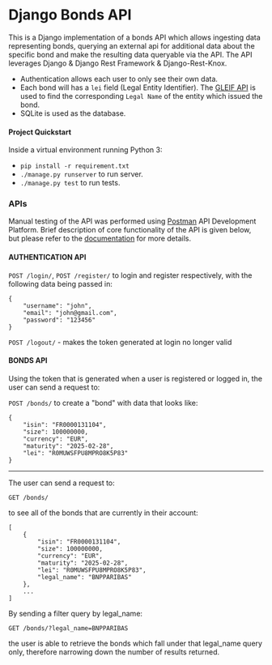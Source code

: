# Django Bonds API

This is a Django implementation of a bonds API which allows ingesting data representing bonds, querying an external api for additional data about the specific bond and make the resulting data queryable via the API. The API leverages Django & Django Rest Framework & Django-Rest-Knox.

- Authentication allows each user to only see their own data.
- Each bond will has a `lei` field (Legal Entity Identifier). The [GLEIF API](https://www.gleif.org/en/lei-data/gleif-lei-look-up-api/access-the-api) is used to find the corresponding `Legal Name` of the entity which issued the bond.
- SQLite is used as the database.

#### Project Quickstart

Inside a virtual environment running Python 3:

- `pip install -r requirement.txt`
- `./manage.py runserver` to run server.
- `./manage.py test` to run tests.

### APIs

Manual testing of the API was performed using [Postman](https://www.postman.com/) API Development Platform. Brief description of core functionality of the API is given below, but please refer to the [documentation](https://documenter.getpostman.com/view/10868302/TVKHUFWw) for more details.

#### AUTHENTICATION API

`POST /login/`,
`POST /register/` to login and register respectively,
with the following data being passed in:

```
{
    "username": "john",
    "email": "john@gmail.com",
    "password": "123456"
}
```

`POST /logout/` - makes the token generated at login no longer valid

#### BONDS API

Using the token that is generated when a user is registered or logged in, the user can send a request to:

`POST /bonds/`
to create a "bond" with data that looks like:

```
{
    "isin": "FR0000131104",
    "size": 100000000,
    "currency": "EUR",
    "maturity": "2025-02-28",
    "lei": "R0MUWSFPU8MPRO8K5P83"
}
```

---

The user can send a request to:

`GET /bonds/`

to see all of the bonds that are currently in their account:

```
[
    {
        "isin": "FR0000131104",
        "size": 100000000,
        "currency": "EUR",
        "maturity": "2025-02-28",
        "lei": "R0MUWSFPU8MPRO8K5P83",
        "legal_name": "BNPPARIBAS"
    },
    ...
]
```

By sending a filter query by legal_name:

`GET /bonds/?legal_name=BNPPARIBAS`

the user is able to retrieve the bonds which fall under that legal_name query only, therefore narrowing down the number of results returned.
